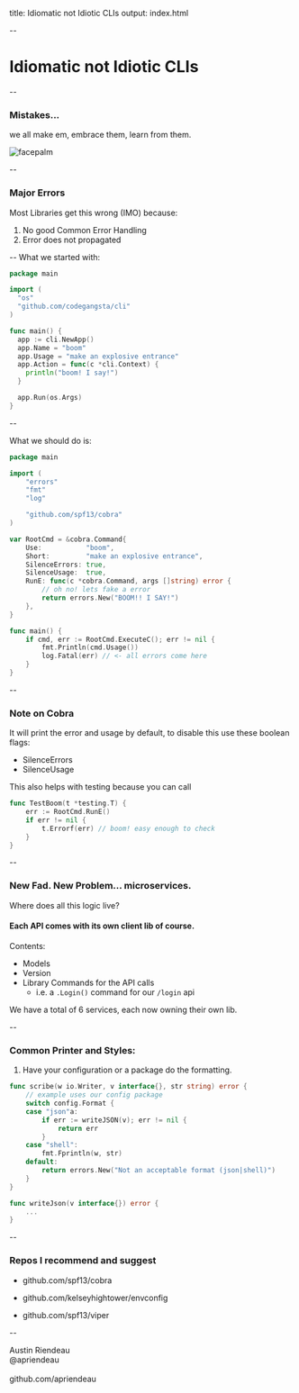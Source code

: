title: Idiomatic not Idiotic CLIs
output: index.html

--

# Idiomatic not Idiotic CLIs

--

### Mistakes...

we all make em, embrace them, learn from them.

![facepalm](https://media.giphy.com/media/p60L4kNY1szqU/giphy.gif)

--

### Major Errors

Most Libraries get this wrong (IMO) because:

1. No good Common Error Handling
2. Error does not propagated

--
What we started with:

```go
package main

import (
  "os"
  "github.com/codegangsta/cli"
)

func main() {
  app := cli.NewApp()
  app.Name = "boom"
  app.Usage = "make an explosive entrance"
  app.Action = func(c *cli.Context) {
    println("boom! I say!")
  }

  app.Run(os.Args)
}
```

--

What we should do is:

```go
package main

import (
	"errors"
	"fmt"
	"log"

	"github.com/spf13/cobra"
)

var RootCmd = &cobra.Command{
	Use:           "boom",
	Short:         "make an explosive entrance",
	SilenceErrors: true,
	SilenceUsage:  true,
	RunE: func(c *cobra.Command, args []string) error {
		// oh no! lets fake a error
		return errors.New("BOOM!! I SAY!")
	},
}

func main() {
	if cmd, err := RootCmd.ExecuteC(); err != nil {
		fmt.Println(cmd.Usage())
		log.Fatal(err) // <- all errors come here
	}
}
```

--

### Note on Cobra

It will print the error and usage by default, to disable this use
these boolean flags:

* SilenceErrors
* SilenceUsage


This also helps with testing because you can call

```go
func TestBoom(t *testing.T) {
	err := RootCmd.RunE()
	if err != nil {
		t.Errorf(err) // boom! easy enough to check
	}
}
```

--

### New Fad. New Problem... microservices.

Where does all this logic live?

#### Each API comes with its own client lib of course.

Contents:

* Models
* Version
* Library Commands for the API calls
  * i.e. a `.Login()` command for our `/login` api

We have a total of 6 services, each now owning their own lib.

--

### Common Printer and Styles:

1. Have your configuration or a package do the formatting.

```go
func scribe(w io.Writer, v interface{}, str string) error {
	// example uses our config package
	switch config.Format {
	case "json"a:
		if err := writeJSON(v); err != nil {
			return err
		}
	case "shell":
		fmt.Fprintln(w, str)
	default:
		return errors.New("Not an acceptable format (json|shell)")
	}
}

func writeJson(v interface{}) error {
	...
}
```

--

### Repos I recommend and suggest

* github.com/spf13/cobra

* github.com/kelseyhightower/envconfig

* github.com/spf13/viper

--

<div class="author">
<span class="name">Austin Riendeau</span><br/>
<div class="social-container"><div class="twitter"><span class="flaticon-twitter"></span></div>
<div class="name">@apriendeau</div>
</div><br/>
<div class="social-container"><div class="github"><span class="flaticon-cat6"></span></div>
<div class="name">github.com/apriendeau</div></div><br/>
</div>
